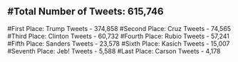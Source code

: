 #Total Number of Tweets: 615,746 
---
#First Place: Trump Tweets - 374,858
#Second Place: Cruz Tweets - 74,565
#Third Place: Clinton Tweets - 60,732
#Fourth Place: Rubio Tweets - 57,241
#Fifth Place: Sanders Tweets - 23,578
#Sixth Place: Kasich Tweets - 15,007
#Seventh Place: Jeb! Tweets - 5,588
#Last Place: Carson Tweets - 4,178
